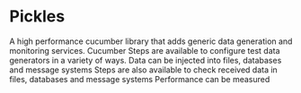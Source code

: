 # Pickles
A high performance cucumber library that adds generic data generation and monitoring services. 
Cucumber Steps are available to configure test data generators in a variety of ways.
Data can be injected into files, databases and message systems
Steps are also available to check received data in files, databases and message systems
Performance can be measured
